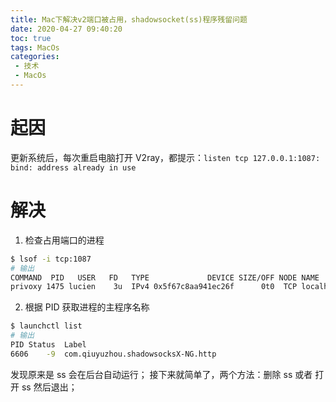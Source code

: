 ```yaml
---
title: Mac下解决v2端口被占用，shadowsocket(ss)程序残留问题
date: 2020-04-27 09:40:20
toc: true
tags: MacOs
categories: 
 - 技术
 - MacOs
---
```


# 起因
更新系统后，每次重启电脑打开 V2ray，都提示：`listen tcp 127.0.0.1:1087: bind: address already in use`

# 解决
1. 检查占用端口的进程
```bash
$ lsof -i tcp:1087
# 输出
COMMAND  PID   USER   FD   TYPE             DEVICE SIZE/OFF NODE NAME
privoxy 1475 lucien    3u  IPv4 0x5f67c8aa941ec26f      0t0  TCP localhost:cplscrambler-in (LISTEN)

```

2. 根据 PID 获取进程的主程序名称
```bash
$ launchctl list
# 输出
PID	Status	Label
6606	-9	com.qiuyuzhou.shadowsocksX-NG.http

```
发现原来是 ss 会在后台自动运行；
接下来就简单了，两个方法：删除 ss 或者 打开 ss 然后退出；
